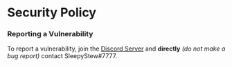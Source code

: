 # Security Policy

### Reporting a Vulnerability

To report a vulnerability, join the [Discord Server](https://discord.gg/a2JFDUZfDn) and **directly** *(do not make a bug report)* contact SleepyStew#7777.
